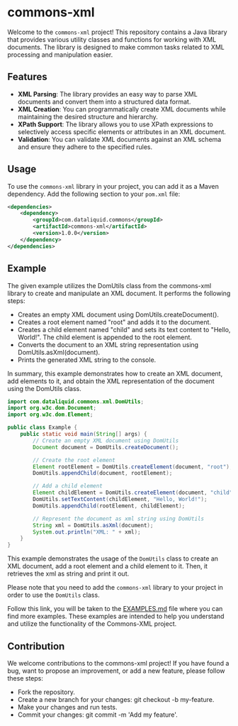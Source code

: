 # commons-xml

Welcome to the `commons-xml` project! This repository contains a Java library that provides various utility classes and functions for working with XML documents. The library is designed to make common tasks related to XML processing and manipulation easier.

## Features

- **XML Parsing**: The library provides an easy way to parse XML documents and convert them into a structured data format.
- **XML Creation**: You can programmatically create XML documents while maintaining the desired structure and hierarchy.
- **XPath Support**: The library allows you to use XPath expressions to selectively access specific elements or attributes in an XML document.
- **Validation**: You can validate XML documents against an XML schema and ensure they adhere to the specified rules.

## Usage

To use the `commons-xml` library in your project, you can add it as a Maven dependency. Add the following section to your `pom.xml` file:

```xml
<dependencies>
    <dependency>
        <groupId>com.dataliquid.commons</groupId>
        <artifactId>commons-xml</artifactId>
        <version>1.0.0</version>
    </dependency>
</dependencies>
```

## Example

The given example utilizes the DomUtils class from the commons-xml library to create and manipulate an XML document. It performs the following steps:

- Creates an empty XML document using DomUtils.createDocument().
- Creates a root element named "root" and adds it to the document.
- Creates a child element named "child" and sets its text content to "Hello, World!". The child element is appended to the root element.
- Converts the document to an XML string representation using DomUtils.asXml(document).
- Prints the generated XML string to the console.

In summary, this example demonstrates how to create an XML document, add elements to it, and obtain the XML representation of the document using the DomUtils class.

```java
import com.dataliquid.commons.xml.DomUtils;
import org.w3c.dom.Document;
import org.w3c.dom.Element;

public class Example {
    public static void main(String[] args) {
        // Create an empty XML document using DomUtils
        Document document = DomUtils.createDocument();

        // Create the root element
        Element rootElement = DomUtils.createElement(document, "root");
        DomUtils.appendChild(document, rootElement);

        // Add a child element
        Element childElement = DomUtils.createElement(document, "child");
        DomUtils.setTextContent(childElement, "Hello, World!");
        DomUtils.appendChild(rootElement, childElement);

        // Represent the document as xml string using DomUtils
        String xml = DomUtils.asXml(document);
        System.out.println("XML: " + xml);
    }
}
```

This example demonstrates the usage of the `DomUtils` class to create an XML document, add a root element and a child element to it. Then, it retrieves the xml as string and print it out.

Please note that you need to add the `commons-xml` library to your project in order to use the `DomUtils` class.

Follow this link, you will be taken to the [EXAMPLES.md](EXAMPLES.md) file where you can find more examples. These examples are intended to help you understand and utilize the functionality of the Commons-XML project.

## Contribution
We welcome contributions to the commons-xml project! If you have found a bug, want to propose an improvement, or add a new feature, please follow these steps:

- Fork the repository.
- Create a new branch for your changes: git checkout -b my-feature.
- Make your changes and run tests.
- Commit your changes: git commit -m 'Add my feature'.